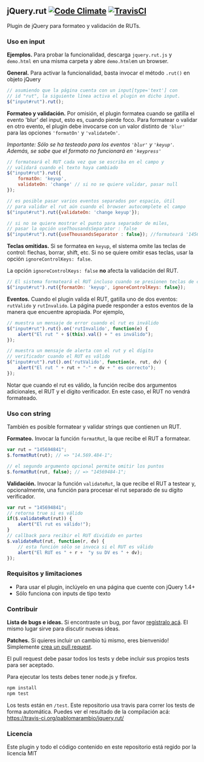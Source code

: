 ## jQuery.rut [![Code Climate](https://codeclimate.com/github/pablomarambio/jquery.rut.png)](https://codeclimate.com/github/pablomarambio/jquery.rut) [![TravisCI](https://travis-ci.org/pablomarambio/jquery.rut.svg?branch=master)](https://travis-ci.org/pablomarambio/jquery.rut/)

Plugin de jQuery para formateo y validación de RUTs.

### Uso en input

**Ejemplos.** Para probar la funcionalidad, descarga `jquery.rut.js` y `demo.html` en una misma carpeta y abre `demo.html`en un browser.

**General.** Para activar la funcionalidad, basta invocar el método `.rut()` en objeto jQuery

```javascript
// asumiendo que la página cuenta con un input[type='text'] con 
// id "rut", la siguiente línea activa el plugin en dicho input.
$("input#rut").rut();
```

**Formateo y validación.** Por omisión, el plugin formatea cuando se gatilla el evento 'blur' del input, esto es, cuando pierde foco. Para formatear o validar en otro evento, el plugin debe invocarse con un valor distinto de `'blur'` para las opciones `'formatOn'` y `'validateOn'`. 

*Importante: Sólo se ha testeado para los eventos `'blur'` y `'keyup'`. Además, se sabe que el formato no funcionará en `'keypress'`*

```javascript
// formateará el RUT cada vez que se escriba en el campo y
// validará cuando el texto haya cambiado
$("input#rut").rut({
	formatOn: 'keyup',
	validateOn: 'change' // si no se quiere validar, pasar null
});

// es posible pasar varios eventos separados por espacio, útil
// para validar el rut aún cuando el browser autocomplete el campo
$("input#rut").rut({validateOn: 'change keyup'});

// si no se quiere mostrar el punto para separador de miles, 
// pasar la opción useThousandsSeparator : false
$("input#rut").rut({useThousandsSeparator : false}); //formateará '145694841' como '14569484-1'
```

**Teclas omitidas.** Si se formatea en `keyup`, el sistema omite las teclas de control: flechas, borrar, shift, etc. Si no se quiere omitir esas teclas, usar la opción `ignoreControlKeys: false`.

La opción `ignoreControlKeys: false` **no** afecta la validación del RUT.

```javascript
// El sistema formateará el RUT incluso cuando se presionen teclas de control
$("input#rut").rut({formatOn: 'keyup', ignoreControlKeys: false});
```

**Eventos.** Cuando el plugin valida el RUT, gatilla uno de dos eventos: `rutValido` y `rutInvalido`. La página puede responder a estos eventos de la manera que encuentre apropiada. Por ejemplo,

```javascript
// muestra un mensaje de error cuando el rut es inválido
$("input#rut").rut().on('rutInvalido', function(e) {
	alert("El rut " + $(this).val() + " es inválido");
});
```

```javascript
// muestra un mensaje de alerta con el rut y el dígito 
// verificador cuando el RUT es válido
$("input#rut").rut().on('rutValido', function(e, rut, dv) {
	alert("El rut " + rut + "-" + dv + " es correcto");
});
```

Notar que cuando el rut es válido, la función recibe dos argumentos adicionales, el RUT y el dígito verificador. En este caso, el RUT no vendrá formateado.

### Uso con string

También es posible formatear y validar strings que contienen un RUT.

**Formateo.** Invocar la función `formatRut`, la que recibe el RUT a formatear.

```javascript
var rut = "145694841";
$.formatRut(rut); // => "14.569.484-1";

// el segundo argumento opcional permite omitir los puntos
$.formatRut(rut, false); // => "14569484-1";
```

**Validación.** Invocar la función `validateRut`, la que recibe el RUT a testear y, opcionalmente, una función para procesar el rut separado de su dígito verificador.

```javascript
var rut = "145694841";
// retorna true si es válido
if($.validateRut(rut)) {
	alert("El rut es válido!");
}
// callback para recibir el RUT dividido en partes
$.validateRut(rut, function(r, dv) {
	// esta función sólo se invoca si el RUT es válido
	alert("El RUT es " + r +  "y su DV es " + dv);
});
```

### Requisitos y limitaciones

- Para usar el plugin, inclúyelo en una página que cuente con jQuery 1.4+
- Sólo funciona con inputs de tipo texto

### Contribuir
**Lista de bugs e ideas.** Si encontraste un bug, por favor [regístralo acá](https://github.com/pablomarambio/jquery.rut/issues). El mismo lugar sirve para discutir nuevas ideas.

**Patches.** Si quieres incluir un cambio tú mismo, eres bienvenido! Simplemente [crea un pull request](https://github.com/pablomarambio/jquery.rut/pulls). 

El pull request debe pasar todos los tests y debe incluir sus propios tests para ser aceptado.

Para ejecutar los tests debes tener node.js y firefox.
```sh
npm install
npm test
```
Los tests están en `/test`. Este repositorio usa travis para correr los tests de forma automática. Puedes ver el resultado de la compilación acá: https://travis-ci.org/pablomarambio/jquery.rut/

### Licencia

Este plugin y todo el código contenido en este repositorio está regido por la licencia MIT

